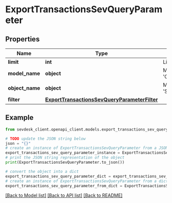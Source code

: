 # ExportTransactionsSevQueryParameter


## Properties

Name | Type | Description | Notes
------------ | ------------- | ------------- | -------------
**limit** | **int** | Limit export | [optional] 
**model_name** | **object** | Model name, which is &#39;CheckAccountTransaction&#39; | 
**object_name** | **object** | Model name, which is &#39;SevQuery&#39; | 
**filter** | [**ExportTransactionsSevQueryParameterFilter**](ExportTransactionsSevQueryParameterFilter.md) |  | [optional] 

## Example

```python
from sevdesk_client.openapi_client.models.export_transactions_sev_query_parameter import ExportTransactionsSevQueryParameter

# TODO update the JSON string below
json = "{}"
# create an instance of ExportTransactionsSevQueryParameter from a JSON string
export_transactions_sev_query_parameter_instance = ExportTransactionsSevQueryParameter.from_json(json)
# print the JSON string representation of the object
print(ExportTransactionsSevQueryParameter.to_json())

# convert the object into a dict
export_transactions_sev_query_parameter_dict = export_transactions_sev_query_parameter_instance.to_dict()
# create an instance of ExportTransactionsSevQueryParameter from a dict
export_transactions_sev_query_parameter_from_dict = ExportTransactionsSevQueryParameter.from_dict(export_transactions_sev_query_parameter_dict)
```
[[Back to Model list]](../README.md#documentation-for-models) [[Back to API list]](../README.md#documentation-for-api-endpoints) [[Back to README]](../README.md)



